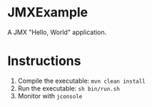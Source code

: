 # JMXExample

A JMX "Hello, World" application.

# Instructions

1. Compile the executable: `mvn clean install`
2. Run the executable: `sh bin/run.sh`
3. Monitor with `jconsole`